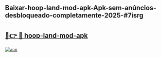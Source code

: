 ## Baixar-hoop-land-mod-apk-Apk-sem-anúncios-desbloqueado-completamente-2025-#7isrg

# <h2><a href="https://ainizakaria.my?title=hoop-land-mod-apk&ref=20M">🔗👉 🔴 hoop-land-mod-apk</a></h2>

[![acn](https://github.com/user-attachments/assets/0f9c940e-d8b0-45ae-aac7-cd30a18b3e1c)](https://ainizakaria.my?title=hoop-land-mod-apk&ref=20M)

